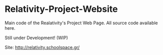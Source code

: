# Relativity-Project-Website

Main code of the Realativity's Project Web Page. All source code available here.

Still under Development! (WIP)

Site: http://relativity.schoolspace.gr/
